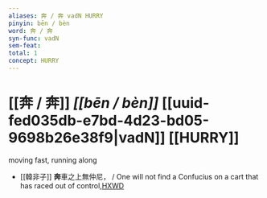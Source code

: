 ```yaml
---
aliases: 奔 / 奔 vadN HURRY
pinyin: bēn / bèn
word: 奔 / 奔
syn-func: vadN
sem-feat: 
total: 1
concept: HURRY 
---
```

# [[奔 / 奔]] *[[bēn / bèn]]*  [[uuid-fed035db-e7bd-4d23-bd05-9698b26e38f9|vadN]] [[HURRY]]
moving fast, running along
 - [[韓非子]] **奔**車之上無仲尼， / One will not find a Confucius on a cart that has raced out of control,[HXWD](https://hxwd.org/textview.html?location=KR3c0005_tls_025-8a.4)